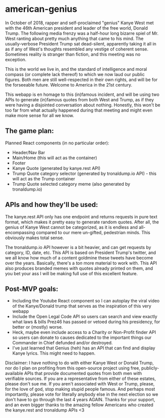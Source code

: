 # american-genius

In October of 2018, rapper and self-proclaimed "genius" Kanye West met with the 46th American president and leader of the free world, Donald Trump. The following media frenzy was a half-hour long bizarre spiel of Mr. West ranting about pretty much anything that came to his mind. The usually-verbose President Trump sat dead-silent, apparently taking it all in as if any of West's thoughts resembled any vestige of coherent sense. Sometimes reality is stranger than fiction, and this meeting was no exception.  

This is the world we live in, and the standard of intelligence and moral compass (or complete lack thereof) to which we now laud our public figures. Both men are still well-respected in their own rights, and will be for the forseeable future. Welcome to America in the 21st century.

This webapp is en homage to this (in)famous incident, and will be using two APIs to generate (in)famous quotes from both West and Trump, as if they were having a disjointed conversation about nothing. Honestly, this won't be too far from what actually happened during that meeting and might even make more sense for all we know.

## The game plan:

Planned React components (in no particular order):
- Header/Nav Bar
- Main/Home (this will act as the container)
- Footer
- Kanye Quote (generated by kanye.rest API)
- Trump Quote category selector (generated by tronaldump.io API) - this will act as the Trump container
- Trump Quote selected category meme (also generated by tronaldump.io)

## APIs and how they'll be used:

The kanye.rest API only has one endpoint and returns requests in pure text format, which makes it pretty easy to generate random quotes. After all, the genius of Kanye West cannot be categorized, as it is endless and all-encompassing compared to our mere un-gifted, pedestrian minds. This obviously makes total sense.

The tronaldump.io API however is a bit heavier, and can get requests by category, ID, date, etc. This API is based on President Trump's twitter, and we all know how much of a content goldmine these tweets have become over the years. Basically, there's a *ton* more material to work with. This API also produces branded memes with quotes already printed on them, and you bet your ass I will be making full use of this excellent feature.

## Post-MVP goals:
- Including the Youtube React component so I can autoplay the viral video of the Kanye/Donald trump that serves as the inspiration of this very webapp
- Include the Open Legal Code API so users can search and view exactly what laws & bills Prez46 has passed or vetoed during his presidency, for better or (mostly) worse.
- Heck, maybe even include access to a Charity or Non-Profit finder API so users can donate to causes dedicated to the important things our Commander in Chief defunded and/or destroyed.
- I've just learned that Genius (heh) has an API that can find and display Kanye lyrics. This might need to happen.

Disclaimer: I have nothing to do with either Kanye West or Donald Trump, nor do I plan on profiting from this open-source project using free, publicly-available APIs that provide documented quotes from both men with verifiable sources. If you are a representative from either of these estates, please don't sue me. If you aren't associated with West or Trump, please, for the love of god, stop making stupid people famous. And perhaps most importantly, please vote for literally anybody else in the next election so we don't have to go through the last 4 years AGAIN. Thanks for your support, and an even bigger thanks to the amazing fellow Americans who created the kanye.rest and tronaldump APIs <3
